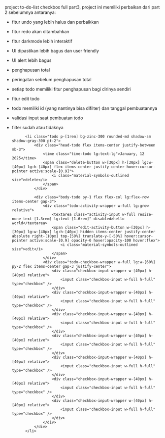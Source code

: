 project to-do-list checkbox full part3, project ini memiliki perbaikan dari part 2 sebelumnya
antaranya:
- fitur undo yang lebih halus dan perbaikkan
- fitur redo akan ditambahkan
- fitur darkmode lebih interaktif
- UI dipastikan lebih bagus dan user friendly
- UI alert lebih bagus
- penghapusan total
- peringatan sebelum penghapusan total
- setiap todo memiliki fitur penghapusan bagi dirinya sendiri
- fitur edit todo
- todo memiliki id (yang nantinya bisa difilter) dan tanggal pembuatannya
- validasi input saat pembuatan todo
- filter sudah atau tidaknya





			<li class="todo p-[1rem] bg-zinc-300 rounded-md shadow-sm shadow-gray-300 pt-2">
				<div class="head-todo flex items-center justify-between mb-3">
					<time class="time-todo lg:text-lg">January, 12 2025</time>
					<span class="delete-button w-[30px] h-[30px] lg:w-[40px] lg:h-[40px] flex items-center justify-center hover:cursor-pointer active:scale-[0.9]">
						<i class="material-symbols-outlined size">delete</i>
					</span>
				</div>

				<div class="body-todo py-1 flex flex-col lg:flex-row items-center gap-3">
					<div class="todo-activity-wrapper w-full lg:grow relative">
						<textarea class="activity-input w-full resize-none text-[1.3rem] lg:text-[1.6rem]" disabled>hello world</textarea>
						<span class="edit-activity-button w-[30px] h-[30px] lg:w-[40px] lg:h-[40px] hidden items-center justify-center absolute right-[10px] top-[50%] translate-y-[-50%] hover:cursor-pointer active:scale-[0.9] opacity-0 hover:opacity-100 hover:flex">
							<i class="material-symbols-outlined size">edit</i>
						</span>
					</div>
					<div class="todo-checkbox-wrapper w-full lg:w-[60%] py-2 flex items-center gap-3 justify-center">
						<div class="checkbox-input-wrapper w-[40px] h-[40px] relative">
							<input class="checkbox-input w-full h-full" type="checkbox" />
						</div>
						<div class="checkbox-input-wrapper w-[40px] h-[40px] relative">
							<input class="checkbox-input w-full h-full" type="checkbox" />
						</div>
						<div class="checkbox-input-wrapper w-[40px] h-[40px] relative">
							<input class="checkbox-input w-full h-full" type="checkbox" />
						</div>
						<div class="checkbox-input-wrapper w-[40px] h-[40px] relative">
							<input class="checkbox-input w-full h-full" type="checkbox" />
						</div>
						<div class="checkbox-input-wrapper w-[40px] h-[40px] relative">
							<input class="checkbox-input w-full h-full" type="checkbox" />
						</div>
						<div class="checkbox-input-wrapper w-[40px] h-[40px] relative">
							<input class="checkbox-input w-full h-full" type="checkbox" />
						</div>
						<div class="checkbox-input-wrapper w-[40px] h-[40px] relative">
							<input class="checkbox-input w-full h-full" type="checkbox" />
						</div>
					</div>
				</div>
			</li>